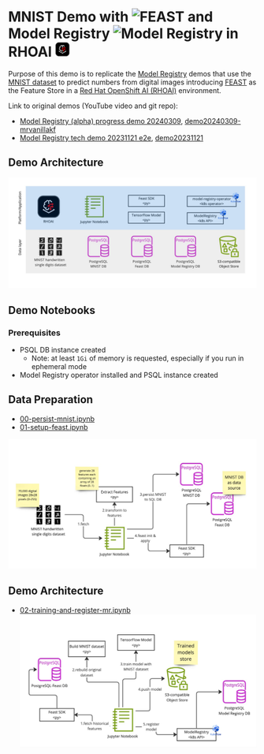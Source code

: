 # MNIST Demo with <img src="https://docs.feast.dev/~gitbook/image?url=https:%2F%2F2070487677-files.gitbook.io%2F%7E%2Ffiles%2Fv0%2Fb%2Fgitbook-legacy-files%2Fo%2Fspaces%252F-LqPPgcuCulk4PnaI4Ob%252Favatar-rectangle-1590217195988.png%3Fgeneration=1590217197437042%26alt=media&width=192&dpr=1&quality=100&sign=0a0c387ee7d229ceed344e4be41be8d1ec300df3dbb901293ba4235f43174373" alt="FEAST" style="height:30px;"> and Model Registry <img src="https://avatars.githubusercontent.com/u/33164907?s=200&v=4" alt="Model Registry" style="height:30px;"> in RHOAI <img src="images/RHOAI.png" alt="Model Registry" style="height:30px;">

Purpose of this demo is to replicate the [Model Registry](https://github.com/opendatahub-io/model-registry) demos that use the
[MNIST dataset](https://en.wikipedia.org/wiki/MNIST_database) to predict numbers from digital images introducing
[FEAST](https://docs.feast.dev/) as the Feature Store in a [Red Hat OpenShift AI (RHOAI)](https://www.redhat.com/en/technologies/cloud-computing/openshift/openshift-ai) environment.


Link to original demos (YouTube video and git repo):
* [Model Registry (alpha) progress demo 20240309](https://www.youtube.com/watch?v=JVxUTkAKsMU), [demo20240309-mrvanillakf](https://github.com/tarilabs/demo20240309-mrvanillakf)
* [Model Registry tech demo 20231121 e2e](https://www.youtube.com/watch?v=grXnjGtDFXg), [demo20231121](https://github.com/tarilabs/demo20231121)

## Demo Architecture
![](./images/DemoArchitecture.jpg)

## Demo Notebooks
### Prerequisites
* PSQL DB instance created
    * Note: at least `1Gi` of memory is requested, especially if you run in ephemeral mode
* Model Registry operator installed and PSQL instance created

## Data Preparation
* [00-persist-mnist.ipynb](./00-persist-mnist.ipynb)
* [01-setup-feast.ipynb](./01-setup-feast.ipynb)

![](./images/DataPreparation.jpg)

## Demo Architecture
* [02-training-and-register-mr.ipynb](./02-training-and-register-mr.ipynb)
![](./images/ModelTrainingAndRegistration.jpg)


